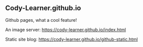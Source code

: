 ## Cody-Learner.github.io

Github pages, what a cool feature!

An image server: https://cody-learner.github.io/index.html

Static site blog: https://cody-learner.github.io/github-static.html
